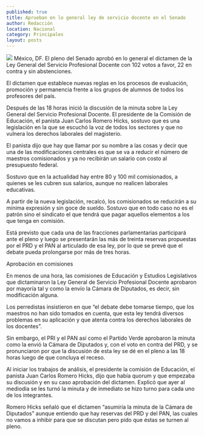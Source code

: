 ```yaml
---
published: true
title: Aprueban en lo general ley de servicio docente en el Senado
author: Redacción
location: Nacional
category: Principales
layout: posts
---
```


![](http://i.imgur.com/NkZZZ8am.jpg)
México, DF.  El pleno del Senado aprobó en lo general el dictamen de la Ley General del Servicio Profesional Docente con 102 votos a favor, 22 en contra y sin abstenciones.

El dictamen que establece nuevas reglas en los procesos de evaluación, promoción y permanencia frente a los grupos de alumnos de todos los profesores del país.

Después de las 18 horas inició la discusión de la minuta sobre la Ley General del Servicio Profesional Docente. El presidente de la Comisión de Educación, el panista Juan Carlos Romero Hicks, sostuvo que es una legislación en la que se escuchó la voz de todos los sectores y que no vulnera los derechos laborales del magisterio.

El panista dijo que hay que llamar por su nombre a las cosas y decir que una de las modificaciones centrales es que se va a reducir el número de maestros comisionados y ya no recibirán un salario con costo al presupuesto federal.

Sostuvo que en la actualidad hay entre 80 y 100 mil comisionados, a quienes se les cubren sus salarios, aunque no realicen laborales educativas.

A partir de la nueva legislación, recalcó, los comisionados se reducirán a su mínima expresión y sin goce de sueldo. Sostuvo que en todo caso no es el patrón sino el sindicato el que tendrá que pagar aquellos elementos a los que tenga en comisión.

Está previsto que cada una de las fracciones parlamentarias participará ante el pleno y luego se presentarán las más de treinta reservas propuestas por el PRD y el PAN al articulado de esa ley, por lo que se prevé que el debate pueda prolongarse por más de tres horas.

Aprobación en comisiones

En menos de una hora, las comisiones de Educación y Estudios Legislativos que dictaminaron la Ley General de Servicio Profesional Docente aprobaron por mayoría tal y como la envío la Cámara de Diputados, es decir, sin modificación alguna.

Los perredistas insistieron en que “el debate debe tomarse tiempo, que los maestros no han sido tomados en cuenta, que esta ley tendrá diversos problemas en su aplicación y que atenta contra los derechos laborales de los docentes”.

Sin embargo, el PRI y el PAN así como el Partido Verde aprobaron la minuta como la envió la Cámara de Diputados y, con el voto en contra del PRD, y se pronunciaron por que la discusión de esta ley se dé en el pleno a las 18 horas luego de que concluya el receso. 

Al iniciar los trabajos de análisis, el presidente la comisión de Educación, el panista Juan Carlos Romero Hicks, dijo que había quorum y que empezaba su discusión y en su caso aprobación del dictamen. Explicó que ayer al mediodía se les turnó la minuta y de inmediato se hizo turno para cada uno de los integrantes.

Romero Hicks señaló que el dictamen “asumiría la minuta de la Cámara de Diputados” aunque entiendo que hay reservas del PRD y del PAN, las cuales no vamos a inhibir para que se discutan pero pido que éstas se turnen al pleno.
